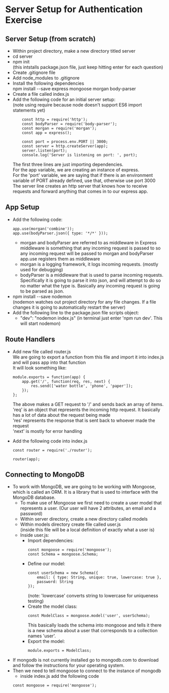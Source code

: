 # Server Setup for Authentication Exercise

## Server Setup (from scratch)  

- Within project directory, make a new directory titled server
- cd server
- npm init  
    (this intstalls package.json file, just keep hitting enter for each question)
- Create .gitignore file
- Add node_modules to .gitignore
- Install the following dependencies  
    npm install --save express mongoose morgan body-parser
- Create a file called index.js
- Add the following code for an initial server setup:  
    (note using require because node doesn't support ES6 import statements yet)  
    ```const express = require('express');
        const http = require('http');
        const bodyParser = require('body-parser');
        const morgan = require('morgan');
        const app = express();

        const port = process.env.PORT || 3000;
        const server = http.createServer(app);
        server.listen(port);
        console.log('Server is listening on port: ', port);
    ```
    The first three lines are just importing dependencies.  
    For the app variable, we are creating an instance of express.  
    For the 'port' variable, we are saying that if there is an environment variable of PORT already defined, use that, otherwise use port 3000  
    The server line creates an http server that knows how to receive requests and forward anything that comes in to our express app.

## App Setup
- Add the following code:
    ```
    app.use(morgan('combine'));
    app.use(bodyParser.json({ type: '*/*' }));
    ```
    - morgan and bodyParser are referred to as middleware in Express middleware is something that any incoming request is passed to so any incoming request will be passed to morgan and bodyParser app.use registers them as middleware
    - morgan is a logging framework, it logs incoming requests. (mostly used for debugging)
    - bodyParser is a middleware that is used to parse incoming requests. Specifically it is going to parse it into json, and will attempt to do so no matter what the type is. Basically any incoming request is going to be parsed as json.
- npm install --save nodemon  
    (nodemon watches out project directory for any file changes. If a file changes it is going to automatically restart the server)
- Add the following line to the package.json file scripts object:  
    - "dev": "nodemon index.js"
        (in terminal just enter 'npm run dev'. This will start nodemon)

## Route Handlers
- Add new file called router.js  
    We are going to export a function from this file and import it into index.js and will pass app into that function  
    It will look something like:  
    ```
    module.exports = function(app) {
        app.get('/', function(req, res, next) {
            res.send(['water bottle', 'phone', 'paper']);
        });
    };
    ```
    The above makes a GET request to '/' and sends back an array of items.  
    'req' is an object that represents the incoming http request. It basically has a lot of data about the request being made  
    'res' represents the response that is sent back to whoever made the request  
    'next' is mostly for error handling

- Add the following code into index.js 
    ```
    const router = require('./router');

    router(app);
    ```
## Connecting to MongoDB
- To work with MongoDB, we are going to be working with Mongoose, which is called an ORM.  It is a library that is used to interface with the MongoDB database.
    - To make use of Mongoose we first need to create a user model that represents a user. (Our user will have 2 attributes, an email and a password)
    - Within server directory, create a new directory called models
    - Within models directory create file called user.js  
    (inside this file will be a local definition of exactly what a user is)
    - Inside user.js:
        - Import dependencies:  
            ```
            const mongoose = require('mongoose');
            const Schema = mongoose.Schema;
            ```
        - Define our model:  
            ```
            const userSchema = new Schema({
                email: { type: String, unique: true, lowercase: true },
                password: String
            });
            ```
            (note: 'lowercase' converts string to lowercase for uniqueness testing)
        - Create the model class:  
            ```
            const ModelClass = mongoose.model('user', userSchema);
            ```
            This basically loads the schema into mongoose  and tells it there is a new schema about a user that corresponds to a collection names 'user'.
        - Export the model:
            ```
            module.exports = ModelClass;
            ```
- If mongodb is not currently installed go to mongodb.com to download and follow the instructions for your operating system.
- Then we need to tell mongoose to connect to the instance of mongodb  
     - inside index.js add the following code
     ```
     const mongoose = require('mongoose');


